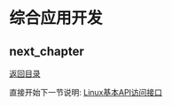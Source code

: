 # 综合应用开发

## next_chapter

[返回目录](../README.md)

直接开始下一节说明: [Linux基本API访问接口](./ch04-x1.linux_base_api.md)
